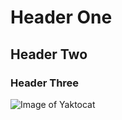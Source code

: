 # Header One 
## Header Two
### Header Three


![Image of Yaktocat](https://octodex.github.com/images/yaktocat.png)
